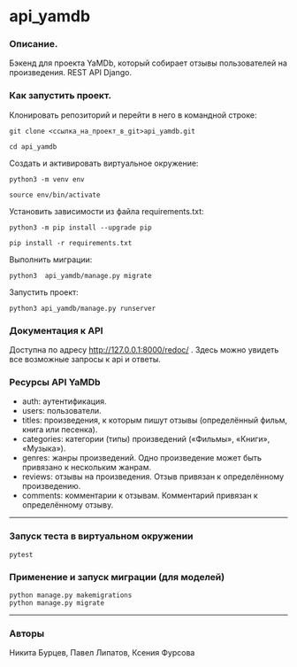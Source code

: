 # api_yamdb
### Описание. 

Бэкенд для проекта YaMDb, который собирает отзывы пользователей на произведения. REST API Django.

### Как запустить проект.

Клонировать репозиторий и перейти в него в командной строке:

```
git clone <cсылка_на_проект_в_git>api_yamdb.git

cd api_yamdb
```

Cоздать и активировать виртуальное окружение:

```
python3 -m venv env
```

```
source env/bin/activate
```

Установить зависимости из файла requirements.txt:

```
python3 -m pip install --upgrade pip

pip install -r requirements.txt
```

Выполнить миграции:

```
python3  api_yamdb/manage.py migrate
```

Запустить проект:

```
python3 api_yamdb/manage.py runserver
```

### Документация к API

Доступна по адресу http://127.0.0.1:8000/redoc/ . Здесь можно увидеть все возможные запросы к api и ответы.

### Ресурсы API YaMDb

* auth: аутентификация.
* users: пользователи.
* titles: произведения, к которым пишут отзывы (определённый фильм, книга или песенка).
* categories: категории (типы) произведений («Фильмы», «Книги», «Музыка»).
* genres: жанры произведений. Одно произведение может быть привязано к нескольким жанрам.
* reviews: отзывы на произведения. Отзыв привязан к определённому произведению.
* comments: комментарии к отзывам. Комментарий привязан к определённому отзыву.

---
### Запуск теста в виртуальном окружении
```
pytest
```
### Применение и запуск миграции (для моделей)
```
python manage.py makemigrations
python manage.py migrate
```

---

### Авторы
Никита Бурцев, Павел Липатов, Ксения Фурсова
